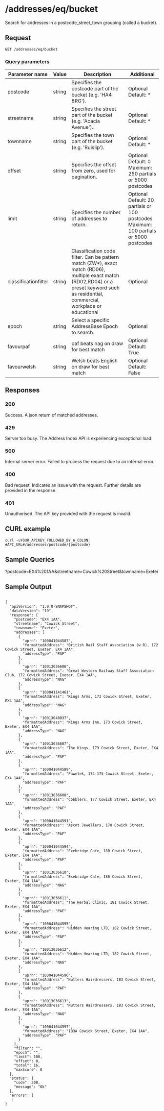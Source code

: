 <h1>/addresses/eq/bucket</h1>

<p>Search for addresses in a postcode_street_town grouping (called a bucket).</p>

<h2>Request</h2>

<p><code>GET /addresses/eq/bucket</code></p>
   

<h3>Query parameters</h3>

  <table class="table">
        <thead class="table--head">
        <th scope="col" class="table--header--cell">Parameter name</th>
        <th scope="col" class="table--header--cell">Value</th>
        <th scope="col" class="table--header--cell">Description</th>
        <th scope="col" class="table--header--cell">Additional</th>
        </thead>
     <tbody>
        <tr class="table--row">
            <td class="table--cell">postcode</td>
            <td class="table--cell">string</td>
            <td class="table--cell">Specifies the postcode part of the bucket (e.g. 'HA4 8RG').</td>
            <td class="table--cell">
                   Optional
                   <br>Default: *
            </td>
        </tr>
         <tr class="table--row">
            <td class="table--cell">streetname</td>
            <td class="table--cell">string</td>
            <td class="table--cell">Specifies the street part of the bucket (e.g. 'Acacia Avenue')..</td>
            <td class="table--cell">
                Optional
                <br>Default: *
            </td>
        </tr>
        <tr class="table--row">
            <td class="table--cell">townname</td>
            <td class="table--cell">string</td>
            <td class="table--cell">Specifies the town part of the bucket (e.g. 'Ruislip').</td>
            <td class="table--cell">
                Optional
                <br>Default: *
            </td>
         </tr>
         <tr class="table--row">
            <td class="table--cell">offset</td>
            <td class="table--cell">string</td>
            <td class="table--cell">Specifies the offset from zero, used for pagination.</td>
            <td class="table--cell">
                Optional
                <br>Default: 0
                <br>Maximum: 250 partials or 5000 postcodes
            </td>
        </tr>
        <tr class="table--row">
            <td class="table--cell">limit</td>
            <td class="table--cell">string</td>
            <td class="table--cell">Specifies the number of addresses to return.</td>
            <td class="table--cell">
                Optional
                <br>Default: 20 partials or 100 postcodes
                <br>Maximum: 100 partials or 5000 postcodes
            </td>
        </tr>
         <tr class="table--row">
            <td class="table--cell">classificationfilter</td>
            <td class="table--cell">string</td>
            <td class="table--cell">Classification code filter. Can be pattern match (ZW*), exact match (RD06), multiple exact match (RD02,RD04) or a preset keyword such as residential, commercial, workplace or educational</td>
            <td class="table--cell">
                Optional
            </td>
        </tr>
        <tr class="table--row">
            <td class="table--cell">epoch</td>
            <td class="table--cell">string</td>
            <td class="table--cell">Select a specific AddressBase Epoch to search.</td>
            <td class="table--cell">
                Optional
            </td>
        </tr>
        <tr class="table--row">
            <td class="table--cell">favourpaf</td>
            <td class="table--cell">string</td>
            <td class="table--cell">paf beats nag on draw for best match</td>
            <td class="table--cell">
                Optional
               <br>Default: True
            </td>
        </tr>
        <tr class="table--row">
            <td class="table--cell">favourwelsh</td>
            <td class="table--cell">string</td>
            <td class="table--cell">Welsh beats English on draw for best match</td>
            <td class="table--cell">
                Optional
                <br>Default: False
            </td>
        </tr>
     </tbody>
  </table>

    

<h2>Responses</h2>
    
<h3>200</h3>
<p>Success. A json return of matched addresses.</p>

<h3>429</h3>
<p>Server too busy. The Address Index API is experiencing exceptional load.</p>

<h3>500</h3>
<p>Internal server error. Failed to process the request due to an internal error.</p>

<h3>400</h3>
<p>Bad request. Indicates an issue with the request. Further details are provided in the response.</p>
    
<h3>401</h3>
<p>Unauthorised. The API key provided with the request is invalid.</p>
    

   <h2>CURL example</h2>

   <pre><code>curl -uYOUR_APIKEY_FOLLOWED_BY_A_COLON: #API_URL#/addresses/postcode/{postcode}</code></pre>

<h2>Sample Queries</h2>

<p>?postcode=EX4%201AA&streetname=Cowick%20Street&townname=Exeter</p>

   <h2>Sample Output</h2>
   
   <pre><code>
{
  "apiVersion": "1.0.0-SNAPSHOT",
  "dataVersion": "19",
  "response": {
    "postcode": "EX4 1AA",
    "streetname": "Cowick Street",
    "townname": "Exeter",
    "addresses": [
      {
        "uprn": "100041044587",
        "formattedAddress": "British Rail Staff Association (w R), 172 Cowick Street, Exeter, EX4 1AA",
        "addressType": "PAF"
      },
      {
        "uprn": "10013036606",
        "formattedAddress": "Great Western Railway Staff Association Club, 172 Cowick Street, Exeter, EX4 1AA",
        "addressType": "NAG"
      },
      {
        "uprn": "100041141461",
        "formattedAddress": "Kings Arms, 173 Cowick Street, Exeter, EX4 1AA",
        "addressType": "NAG"
      },
      {
        "uprn": "10013048037",
        "formattedAddress": "Kings Arms Inn, 173 Cowick Street, Exeter, EX4 1AA",
        "addressType": "NAG"
      },
      {
        "uprn": "10013036607",
        "formattedAddress": "The Kings, 173 Cowick Street, Exeter, EX4 1AA",
        "addressType": "PAF"
      },
      {
        "uprn": "100041044589",
        "formattedAddress": "Pawelek, 174-175 Cowick Street, Exeter, EX4 1AA",
        "addressType": "PAF"
      },
      {
        "uprn": "10013036608",
        "formattedAddress": "Cobblers, 177 Cowick Street, Exeter, EX4 1AA",
        "addressType": "PAF"
      },
      {
        "uprn": "100041044591",
        "formattedAddress": "Ascot Jewellers, 178 Cowick Street, Exeter, EX4 1AA",
        "addressType": "PAF"
      },
      {
        "uprn": "100041044594",
        "formattedAddress": "Exebridge Cafe, 180 Cowick Street, Exeter, EX4 1AA",
        "addressType": "PAF"
      },
      {
        "uprn": "10013036610",
        "formattedAddress": "Exebridge Cafe, 180 Cowick Street, Exeter, EX4 1AA",
        "addressType": "NAG"
      },
      {
        "uprn": "10013036611",
        "formattedAddress": "The Herbal Clinic, 181 Cowick Street, Exeter, EX4 1AA",
        "addressType": "PAF"
      },
      {
        "uprn": "100041044595",
        "formattedAddress": "Hidden Hearing LTD, 182 Cowick Street, Exeter, EX4 1AA",
        "addressType": "PAF"
      },
      {
        "uprn": "10013036612",
        "formattedAddress": "Hidden Hearing LTD, 182 Cowick Street, Exeter, EX4 1AA",
        "addressType": "NAG"
      },
      {
        "uprn": "100041044596",
        "formattedAddress": "Nutters Hairdressers, 183 Cowick Street, Exeter, EX4 1AA",
        "addressType": "PAF"
      },
      {
        "uprn": "10013036613",
        "formattedAddress": "Nutters Hairdressers, 183 Cowick Street, Exeter, EX4 1AA",
        "addressType": "NAG"
      },
      {
        "uprn": "100041044597",
        "formattedAddress": "183A Cowick Street, Exeter, EX4 1AA",
        "addressType": "PAF"
      }
    ],
    "filter": "",
    "epoch": "",
    "limit": 100,
    "offset": 0,
    "total": 16,
    "maxScore": 0
  },
  "status": {
    "code": 200,
    "message": "Ok"
  },
  "errors": [
   ]
}
</code></pre>